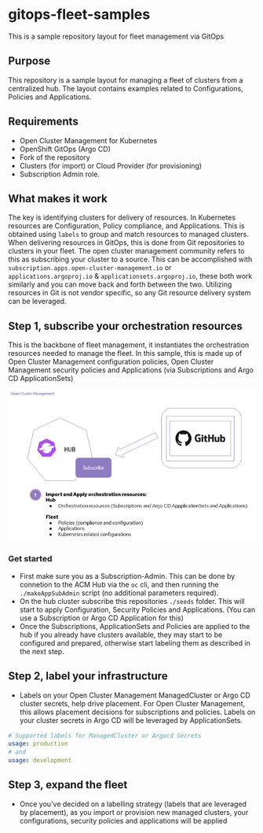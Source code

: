 # gitops-fleet-samples
This is a sample repository layout for fleet management via GitOps

## Purpose
This repository is a sample layout for managing a fleet of clusters from a centralized hub.  The layout contains examples related to Configurations, 
Policies and Applications.

## Requirements
* Open Cluster Management for Kubernetes
* OpenShift GitOps (Argo CD)
* Fork of the repository
* Clusters (for import) or Cloud Provider (for provisioning)
* Subscription Admin role.

## What makes it work
The key is identifying clusters for delivery of resources. In Kubernetes resources are Configuration, Policy compliance, and Applications.  This is 
obtained using `labels` to group and match resources to managed clusters.  When delivering resources in GitOps, this is done from Git repositories 
to clusters in your fleet. The open cluster management community refers to this as subscribing your cluster to a source. This can be accomplished with 
`subscription.apps.open-cluster-management.io` or `applications.argoproj.io` & `applicationsets.argoproj.io`, these both work similarly and you can move
back and forth between the two. Utilizing resources in Git is not vendor specific, so any Git resource delivery system can be leveraged.

## Step 1, subscribe your orchestration resources
This is the backbone of fleet management, it instantiates the orchestration resources needed to manage the fleet.  In this sample, this is made up 
of Open Cluster Management configuration policies, Open Cluster Management security policies and Applications (via Subscriptions and Argo CD ApplicationSets)

![Subscribing your orchestration resources](.images/Subscribe-Orchestration-Resources.png)

### Get started
* First make sure you as a Subscription-Admin. This can be done by connetion to the ACM Hub via the `oc` cli, and then running the `./makeAppSubAdmin` script (no additional parameters required).
* On the hub cluster subscribe this repositories `./seeds` folder. This will start to apply Configuration, Security Policies and Applications.
(You can use a Subscription or Argo CD Application for this)
* Once the Subscriptions, ApplicationSets and Policies are applied to the hub if you already have clusters available, they may start to be configured and prepared,
otherwise start labeling them as described in the next step.

## Step 2, label your infrastructure
* Labels on your Open Cluster Management ManagedCluster or Argo CD cluster secrets, help drive placement.  For Open Cluster Management, this allows placement
decisions for subscriptions and policies.  Labels on your cluster secrets in Argo CD will be leveraged by ApplicationSets.
```yaml
# Supported labels for ManagedCluster or Argocd Secrets
usage: production
# and
usage: development
```

## Step 3, expand the fleet
* Once you've decided on a labelling strategy (labels that are leveraged by placement), as you import or provision new managed clusters, your configurations, 
security policies and applications will be applied
